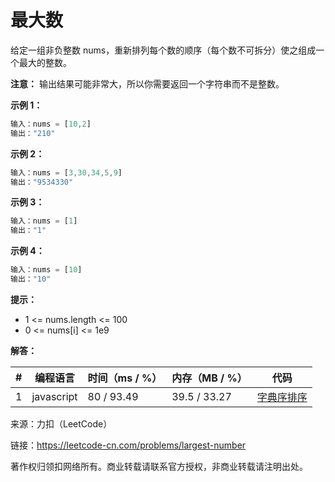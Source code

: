 # 最大数

给定一组非负整数 nums，重新排列每个数的顺序（每个数不可拆分）使之组成一个最大的整数。

**注意：** 输出结果可能非常大，所以你需要返回一个字符串而不是整数。

**示例 1：**

``` javascript
输入：nums = [10,2]
输出："210"
```

**示例 2：**

``` javascript
输入：nums = [3,30,34,5,9]
输出："9534330"
```

**示例 3：**

``` javascript
输入：nums = [1]
输出："1"
```

**示例 4：**

``` javascript
输入：nums = [10]
输出："10"
```

**提示：**

- 1 <= nums.length <= 100
- 0 <= nums[i] <= 1e9

**解答：**

**#**|**编程语言**|**时间（ms / %）**|**内存（MB / %）**|**代码**
--|--|--|--|--
1|javascript|80 / 93.49|39.5 / 33.27|[字典序排序](./javascript/ac_v1.js)

来源：力扣（LeetCode）

链接：https://leetcode-cn.com/problems/largest-number

著作权归领扣网络所有。商业转载请联系官方授权，非商业转载请注明出处。
